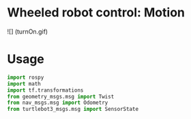 # Wheeled robot control: Motion
![] (turnOn.gif)

# Usage
``` python
import rospy
import math
import tf.transformations
from geometry_msgs.msg import Twist
from nav_msgs.msg import Odometry
from turtlebot3_msgs.msg import SensorState
```

